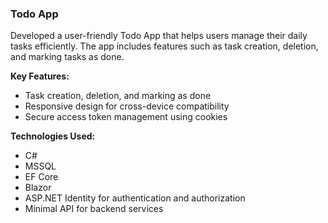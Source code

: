 ### Todo App

Developed a user-friendly Todo App that helps users manage their daily tasks efficiently.
The app includes features such as task creation, deletion, and marking tasks as done.


**Key Features:**
- Task creation, deletion, and marking as done
- Responsive design for cross-device compatibility
- Secure access token management using cookies

**Technologies Used:**
- C#
- MSSQL
- EF Core
- Blazor
- ASP.NET Identity for authentication and authorization
- Minimal API for backend services
